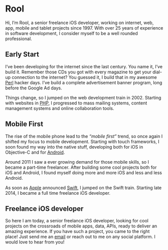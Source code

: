 # Rool

Hi, I’m Rool, a senior freelance iOS developer, working on internet, web, app, mobile and tablet projects since 1997. With over 25 years of experience in software development, I consider myself to be a well rounded professional.

## Early Start

I’ve been developing for the internet since the last century. You name it, I’ve build it. Remember those CDs you got with every magazine to get your dial-up connection to the internet? You guessed it, I build that in my awesome [Perl](https://www.perl.org/) hacker days. I’ve build a complete advertisement banner program, long before the Google Ad days. 

Things change, so I jumped on the web development train in 2002. Starting with websites in [PHP](http://www.php.net/), I progressed to mass mailing systems, content management systems and online collaboration tools.

## Mobile First

The rise of the mobile phone lead to the *“mobile first”* trend, so once again I shifted my focus to mobile development. Starting with touch frameworks, I soon found my way into the native stuff, developing both for iOS in Objective-C and for [Android](https://www.android.com/). 

Around 2011 I saw a ever growing demand for those mobile skills, so I became a part-time freelancer. After building some cool projects both for iOS and Android, I found myself doing more and more iOS and less and less Android. 

As soon as [Apple](https://www.apple.com/nl/swift/) announced [Swift](https://developer.apple.com/swift/), I jumped on the Swift train. Starting late 2014, I became a full time freelance iOS developer.

## Freelance iOS developer

So here I am today, a senior freelance iOS developer, looking for cool projects on the crossroads of mobile apps, data, APIs, ready to deliver an amazing experience. If you have such a project, you came to the right place! Just send me an [email](mailto:rool@rool.nl) or reach out to me on any social platform. I would love to hear from you!
